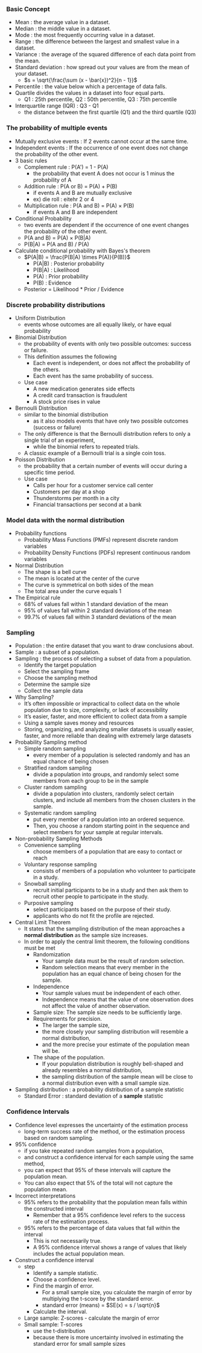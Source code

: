 ### Basic Concept
- Mean : the average value in a dataset.
- Median : the middle value in a dataset.
- Mode : the most frequently occurring value in a dataset.
- Range : the difference between the largest and smallest value in a dataset.
- Variance : the average of the squared difference of each data point from the mean. 
- Standard deviation : how spread out your values are from the mean of your dataset.
  - $s = \sqrt{\frac{\sum (x - \bar{x})^2}{n - 1}}$
- Percentile : the value below which a percentage of data falls. 
- Quartile divides the values in a dataset into four equal parts.
  - Q1 : 25th percentile, Q2 : 50th percentile, Q3 : 75th percentile
- Interquartile range (IQR) : Q3 - Q1
  - the distance between the first quartile (Q1) and the third quartile (Q3)

### The probability of multiple events
- Mutually exclusive events : If 2 events cannot occur at the same time.
- Independent events : If the occurrence of one event does not change the probability of the other event.
- 3 basic rules
  - Complement rule : P(A') = 1 - P(A)
    - the probability that event A does not occur is 1 minus the probability of A
  - Addition rule : P(A or B) = P(A) + P(B)
    - if events A and B are mutually exclusive
    - ex) die roll : eitehr 2 or 4
  - Multiplication rule : P(A and B) = P(A) $\times$ P(B)
    - if events A and B are independent
- Conditional Probability
  - two events are dependent if the occurrence of one event changes the probability of the other event. 
  - P(A and B) = P(A) $\times$ P(B|A)
  - P(B|A) = P(A and B) / P(A)
- Calculate conditional probability with Bayes's theorem
  - $P(A|B) = \frac{P(B|A) \times P(A)}{P(B)}$
    - P(A|B) : Posterior probability
    - P(B|A) : Likelihood
    - P(A) : Prior probability
    - P(B) : Evidence
  - Posterior = Likelihood * Prior / Evidence

### Discrete probability distributions
- Uniform Distribution
  - events whose outcomes are all equally likely, or have equal probability
- Binomial Distribution
  - the probability of events with only two possible outcomes: success or failure.
  - This definition assumes the following
    - Each event is independent, or does not affect the probability of the others.
    - Each event has the same probability of success. 
  - Use case
    - A new medication generates side effects
    - A credit card transaction is fraudulent
    - A stock price rises in value 
- Bernoulli Distribution
  - similar to the binomial distribution
    - as it also models events that have only two possible outcomes (success or failure)
  - The only difference is that the Bernoulli distribution refers to only a single trial of an experiment,
    - while the binomial refers to repeated trials.
  - A classic example of a Bernoulli trial is a single coin toss.
- Poisson Distribution
  - the probability that a certain number of events will occur during a specific time period. 
  - Use case
    - Calls per hour for a customer service call center
    - Customers per day at a shop
    - Thunderstorms per month in a city
    - Financial transactions per second at a bank

### Model data with the normal distribution
- Probability functions
  - Probability Mass Functions (PMFs) represent discrete random variables
  - Probability Density Functions (PDFs) represent continuous random variables 
- Normal Distribution
  - The shape is a bell curve
  - The mean is located at the center of the curve
  - The curve is symmetrical on both sides of the mean
  - The total area under the curve equals 1
- The Empirical rule
  - 68% of values fall within 1 standard deviation of the mean
  - 95% of values fall within 2 standard deviations of the mean
  - 99.7% of values fall within 3 standard deviations of the mean

### Sampling
- Population : the entire dataset that you want to draw conclusions about. 
- Sample : a subset of a population. 
- Sampling : the process of selecting a subset of data from a population.
  - Identify the target population
  - Select the sampling frame
  - Choose the sampling method
  - Determine the sample size
  - Collect the sample data
- Why Sampling?
  - It’s often impossible or impractical to collect data on the whole population due to size, complexity, or lack of accessibility
  - It’s easier, faster, and more efficient to collect data from a sample
  - Using a sample saves money and resources
  - Storing, organizing, and analyzing smaller datasets is usually easier, faster, and more reliable than dealing with extremely large datasets 
- Probability Sampling method
  - Simple random sampling
    - every member of a population is selected randomly and has an equal chance of being chosen
  - Stratified random sampling
    - divide a population into groups, and randomly select some members from each group to be in the sample
  - Cluster random sampling
    - divide a population into clusters, randomly select certain clusters, and include all members from the chosen clusters in the sample. 
  - Systematic random sampling
    - put every member of a population into an ordered sequence.
    - Then, you choose a random starting point in the sequence and select members for your sample at regular intervals. 
- Non-probability Sampling Methods 
  - Convenience sampling
    - choose members of a population that are easy to contact or reach
  - Voluntary response sampling
    - consists of members of a population who volunteer to participate in a study.
  - Snowball sampling
    - recruit initial participants to be in a study and then ask them to recruit other people to participate in the study. 
  - Purposive sampling
    - select participants based on the purpose of their study. 
    - applicants who do not fit the profile are rejected. 
- Central Limit Theorem
  - It states that the sampling distribution of the mean approaches a **normal distribution** as the sample size increases. 
  - In order to apply the central limit theorem, the following conditions must be met
    - Randomization
      - Your sample data must be the result of random selection.
      - Random selection means that every member in the population has an equal chance of being chosen for the sample.
    - Independence
      - Your sample values must be independent of each other.
      - Independence means that the value of one observation does not affect the value of another observation.
    - Sample size: The sample size needs to be sufficiently large.
    - Requirements for precision.
      - The larger the sample size,
      - the more closely your sampling distribution will resemble a normal distribution,
      - and the more precise your estimate of the population mean will be.
    - The shape of the population.
      - If your population distribution is roughly bell-shaped and already resembles a normal distribution,
      - the sampling distribution of the sample mean will be close to a normal distribution even with a small sample size. 
- Sampling distribution : a probability distribution of a sample statistic
  - Standard Error : standard deviation of a **sample** statistic

### Confidence Intervals
- Confidence level expresses the uncertainty of the estimation process
  - long-term success rate of the method, or the estimation process based on random sampling. 
- 95% confidence
  - if you take repeated random samples from a population,
  - and construct a confidence interval for each sample using the same method,
  - you can expect that 95% of these intervals will capture the population mean.
  - You can also expect that 5% of the total will not capture the population mean. 
- Incorrect interpretations
  - 95% refers to the probability that the population mean falls within the constructed interval
    - Remember that a 95% confidence level refers to the success rate of the estimation process.
  - 95% refers to the percentage of data values that fall within the interval 
    - This is not necessarily true.
    - A 95% confidence interval shows a range of values that likely includes the actual population mean.
- Construct a confidence interval
  - step
    - Identify a sample statistic.
    - Choose a confidence level.
    - Find the margin of error.
      - For a small sample size, you calculate the margin of error by multiplying the t-score by the standard error.
      - standard error (means) = $SE(x) = s / \sqrt{n}$
    - Calculate the interval.
  - Large sample: Z-scores - calculate the margin of error
  - Small sample: T-scores
    - use the t-distribution
    - because there is more uncertainty involved in estimating the standard error for small sample sizes















